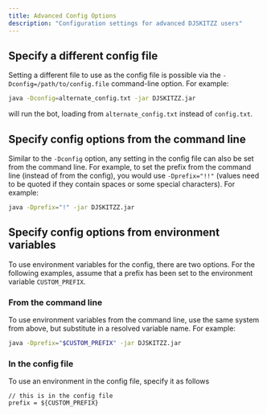 ```yaml
---
title: Advanced Config Options
description: "Configuration settings for advanced DJSKITZZ users"
---
```


## Specify a different config file
Setting a different file to use as the config file is possible via the `-Dconfig=/path/to/config.file` command-line option. For example:
```bash
java -Dconfig=alternate_config.txt -jar DJSKITZZ.jar
```
will run the bot, loading from `alternate_config.txt` instead of `config.txt`.


## Specify config options from the command line
Similar to the `-Dconfig` option, any setting in the config file can also be set from the command line. For example, to set the prefix from the command line (instead of from the config), you would use `-Dprefix="!!"` (values need to be quoted if they contain spaces or some special characters). For example:
```bash
java -Dprefix="!" -jar DJSKITZZ.jar
```


## Specify config options from environment variables
To use environment variables for the config, there are two options. For the following examples, assume that a prefix has been set to the environment variable `CUSTOM_PREFIX`.
### From the command line
To use environment variables from the command line, use the same system from above, but substitute in a resolved variable name. For example:
```bash
java -Dprefix="$CUSTOM_PREFIX" -jar DJSKITZZ.jar
```
### In the config file
To use an environment in the config file, specify it as follows
```hocon
// this is in the config file
prefix = ${CUSTOM_PREFIX}
```
